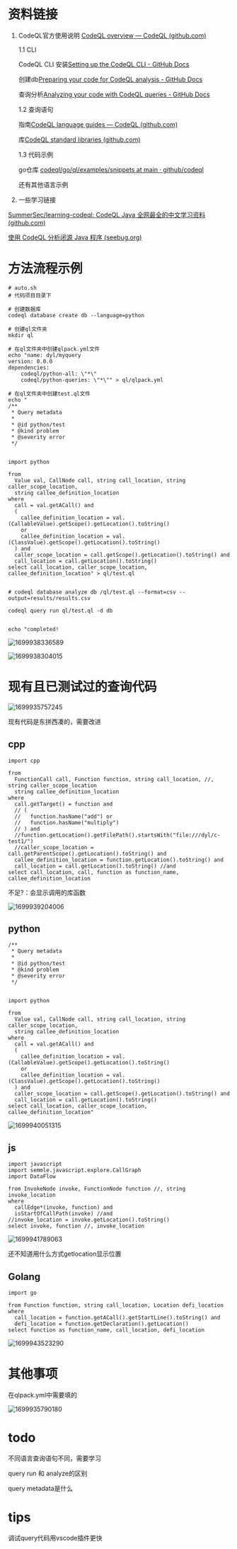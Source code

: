 # 资料链接

1. CodeQL官方使用说明 		[CodeQL overview — CodeQL (github.com)](https://codeql.github.com/docs/codeql-overview/)

   1.1 CLI

   CodeQL CLI 安装[Setting up the CodeQL CLI - GitHub Docs](https://docs.github.com/en/code-security/codeql-cli/getting-started-with-the-codeql-cli/setting-up-the-codeql-cli)

   创建db[Preparing your code for CodeQL analysis - GitHub Docs](https://docs.github.com/en/code-security/codeql-cli/getting-started-with-the-codeql-cli/preparing-your-code-for-codeql-analysis)

   查询分析[Analyzing your code with CodeQL queries - GitHub Docs](https://docs.github.com/en/code-security/codeql-cli/getting-started-with-the-codeql-cli/analyzing-your-code-with-codeql-queries)

   1.2 查询语句

   指南[CodeQL language guides — CodeQL (github.com)](https://codeql.github.com/docs/codeql-language-guides/)

   库[CodeQL standard libraries (github.com)](https://codeql.github.com/codeql-standard-libraries/)

   1.3 代码示例

   go仓库 [codeql/go/ql/examples/snippets at main · github/codeql](https://github.com/github/codeql/tree/main/go/ql/examples/snippets)

   还有其他语言示例
2. 一些学习链接

[SummerSec/learning-codeql: CodeQL Java 全网最全的中文学习资料 (github.com)](https://github.com/SummerSec/learning-codeql)

[使用 CodeQL 分析闭源 Java 程序 (seebug.org)](https://paper.seebug.org/1324/)

# 方法流程示例

```
# auto.sh
# 代码项目目录下

# 创建数据库
codeql database create db --language=python

# 创建ql文件夹
mkdir ql

# 在ql文件夹中创建qlpack.yml文件
echo "name: dyl/myquery
version: 0.0.0
dependencies: 
    codeql/python-all: \"*\"
    codeql/python-queries: \"*\"" > ql/qlpack.yml

# 在ql文件夹中创建test.ql文件
echo "
/**
 * Query metadata
 *
 * @id python/test
 * @kind problem
 * @severity error
 */


import python

from
  Value val, CallNode call, string call_location, string caller_scope_location,
  string callee_definition_location
where
  call = val.getACall() and
  (
    callee_definition_location = val.(CallableValue).getScope().getLocation().toString()
    or
    callee_definition_location = val.(ClassValue).getScope().getLocation().toString()
  ) and
  caller_scope_location = call.getScope().getLocation().toString() and
  call_location = call.getLocation().toString()
select call_location, caller_scope_location, callee_definition_location" > ql/test.ql


# codeql database analyze db /ql/test.ql --format=csv --output=results/results.csv

codeql query run ql/test.ql -d db


echo "completed!
```

![1699938336589](image/CodeQL_/1699938336589.png)

![1699938304015](image/CodeQL_/1699938304015.png)

# 现有且已测试过的查询代码

![1699935757245](image/CodeQL_/1699935757245.png)

现有代码是东拼西凑的，需要改进

## cpp

```
import cpp

from
  FunctionCall call, Function function, string call_location, //, string caller_scope_location
  string callee_definition_location
where
  call.getTarget() = function and
  // (
  //   function.hasName("add") or
  //   function.hasName("multiply")
  // ) and
  //function.getLocation().getFilePath().startsWith("file:///dyl/c-test1/")
  //caller_scope_location = call.getParentScope().getLocation().toString() and
  callee_definition_location = function.getLocation().toString() and
  call_location = call.getLocation().toString() //and
select call_location, call, function as function_name, callee_definition_location
```

不足?：会显示调用的库函数

![1699939204006](image/CodeQL_/1699939204006.png)

## python

```
/**
 * Query metadata
 *
 * @id python/test
 * @kind problem
 * @severity error
 */


import python

from
  Value val, CallNode call, string call_location, string caller_scope_location,
  string callee_definition_location
where
  call = val.getACall() and
  (
    callee_definition_location = val.(CallableValue).getScope().getLocation().toString()
    or
    callee_definition_location = val.(ClassValue).getScope().getLocation().toString()
  ) and
  caller_scope_location = call.getScope().getLocation().toString() and
  call_location = call.getLocation().toString()
select call_location, caller_scope_location, callee_definition_location"
```

![1699940051315](image/CodeQL_/1699940051315.png)

## js

```
import javascript
import semmle.javascript.explore.CallGraph
import DataFlow

from InvokeNode invoke, FunctionNode function //, string invoke_location
where
  callEdge*(invoke, function) and
  isStartOfCallPath(invoke) //and
//invoke_location = invoke.getLocation().toString()
select invoke, function //, invoke_location
```

![1699941789063](image/CodeQL_/1699941789063.png)

还不知道用什么方式getlocation显示位置

## Golang

```
import go

from Function function, string call_location, Location defi_location
where
  call_location = function.getACall().getStartLine().toString() and
  defi_location = function.getDeclaration().getLocation()
select function as function_name, call_location, defi_location
```

![1699943523290](image/CodeQL_/1699943523290.png)

# 其他事项

在qlpack.yml中需要填的

![1699935790180](image/CodeQL_/1699935790180.png)

# todo

不同语言查询语句不同，需要学习

query run 和 analyze的区别

query metadata是什么

# tips

调试query代码用vscode插件更快
